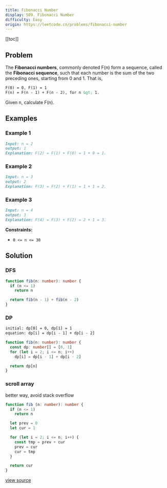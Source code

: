 ```yaml
---
title: Fibonacci Number
display: 509. Fibonacci Number
difficulty: Easy
origin: https://leetcode.cn/problems/fibonacci-number
---
```


[[toc]]

## Problem

The **Fibonacci numbers**, commonly denoted F(n) form a sequence, called the **Fibonacci sequence**, such that each number is the sum of the two preceding ones, starting from 0 and 1. That is,

```md
F(0) = 0, F(1) = 1
F(n) = F(n - 1) + F(n - 2), for n &gt; 1.
```

Given n, calculate F(n).

## Examples

### Example 1

```md
Input: n = 2
output: 1
Explanation: F(2) = F(1) + F(0) = 1 + 0 = 1.
```

### Example 2

```md
Input: n = 3
output: 2
Explanation: F(3) = F(2) + F(1) = 1 + 1 = 2.
```

### Example 3

```md
Input: n = 4
output: 3
Explanation: F(4) = F(3) + F(2) = 2 + 1 = 3.
```

**Constraints:**

- <code>0 &lt;= n &lt;= 30</code>

## Solution

### DFS

```ts
function fib(n: number): number {
  if (n <= 1)
    return n

  return fib(n - 1) + fib(n - 2)
}
```

### DP

```txt
initial: dp[0] = 0, dp[1] = 1
equation: dp[i] = dp[i - 1] + dp[i - 2]
```

```ts
function fib(n: number): number {
  const dp: number[] = [0, 1]
  for (let i = 2; i <= n; i++)
    dp[i] = dp[i - 1] + dp[i - 2]

  return dp[n]
}
```

### scroll array

better way, avoid stack overflow

```ts
function fib (n: number): number {
  if (n <= 1)
    return n

  let prev = 0
  let cur = 1

  for (let i = 2; i <= n; i++) {
    const tmp = prev + cur
    prev = cur
    cur = tmp
  }

  return cur
}
```

[view source](https://leetcode.cn/problems/fibonacci-number)
